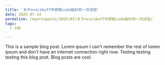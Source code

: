 ```yaml
---
title: '关于nvscibuff中获取cuda指针的一次试验'
date: 2025-07-14
permalink: /myorinposts/2025/07/关于nvscibuff中获取cuda指针的一次试验/
tags:
  - sdk

---
```


This is a sample blog post. Lorem ipsum I can't remember the rest of lorem ipsum and don't have an internet connection right now. Testing testing testing this blog post. Blog posts are cool. 
